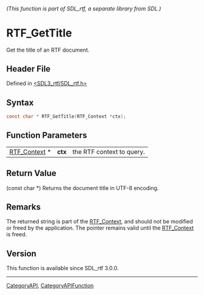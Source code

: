 ###### (This function is part of SDL_rtf, a separate library from SDL.)
# RTF_GetTitle

Get the title of an RTF document.

## Header File

Defined in [<SDL3_rtf/SDL_rtf.h>](https://github.com/libsdl-org/SDL_rtf/blob/main/include/SDL3_rtf/SDL_rtf.h)

## Syntax

```c
const char * RTF_GetTitle(RTF_Context *ctx);
```

## Function Parameters

|                              |         |                           |
| ---------------------------- | ------- | ------------------------- |
| [RTF_Context](RTF_Context) * | **ctx** | the RTF context to query. |

## Return Value

(const char *) Returns the document title in UTF-8 encoding.

## Remarks

The returned string is part of the [RTF_Context](RTF_Context), and should
not be modified or freed by the application. The pointer remains valid
until the [RTF_Context](RTF_Context) is freed.

## Version

This function is available since SDL_rtf 3.0.0.

----
[CategoryAPI](CategoryAPI), [CategoryAPIFunction](CategoryAPIFunction)

